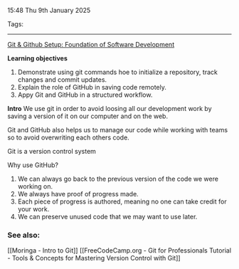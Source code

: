15:48 Thu 9th January 2025

Tags: 

------------------------------------
[Git & Github Setup: Foundation of Software Development](https://learn.moringaschool.com/courses/156/pages/git-and-github-setup?module_item_id=23666)

**Learning objectives**
1. Demonstrate using git commands hoe to initialize a repository, track changes and commit updates.
2. Explain the role of GitHub in saving code remotely.
3. Appy Git and GitHub in a structured workflow.

**Intro**
We use git in order to avoid loosing all our development work by saving a version of it on our computer and on the web.

Git and GitHub also helps us to manage our code while working with teams so to avoid overwriting each others code.

Git is a version control system

Why use GitHub?
1. We can always go back to the previous version of the code we were working on.
2. We always have proof of progress made.
3. Each piece of progress is authored, meaning no one can take credit for your work.
4. We can preserve unused code that we may want to use later.
### See also:
[[Moringa - Intro to Git]]
[[FreeCodeCamp.org - Git for Professionals Tutorial - Tools & Concepts for Mastering Version Control with Git]]
